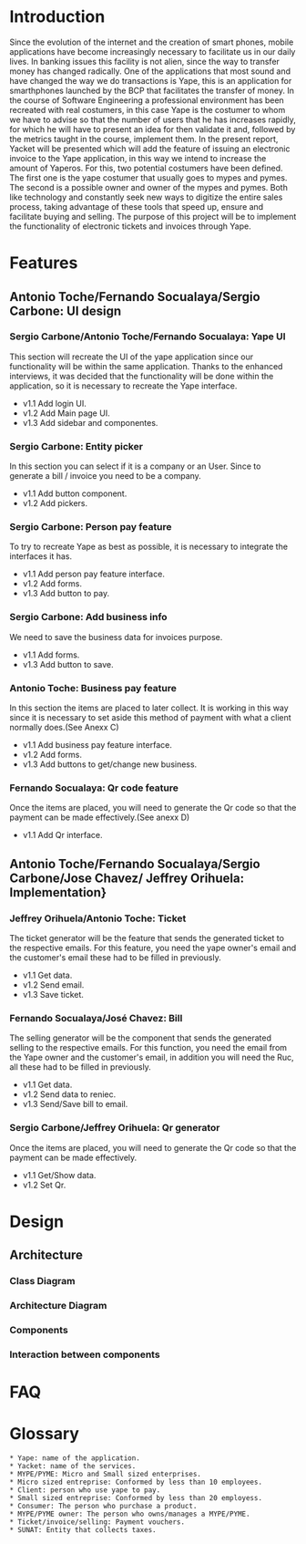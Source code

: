 # Introduction
Since the evolution of the internet and the creation of smart phones, mobile applications have become increasingly necessary to facilitate us in our daily lives. In banking issues this facility is not alien, since the way to transfer money has changed radically. One of the applications that most sound and have changed the way we do transactions is Yape, this is an application for smarthphones launched by the BCP that facilitates the transfer of money.
 In the course of Software Engineering a professional environment has been recreated with real costumers, in this case Yape is the costumer to whom we have to advise so that the number of users that he has increases rapidly, for which he will have to present an idea for then validate it and, followed by the metrics taught in the course, implement them. In the present report, Yacket will be presented which will add the feature of issuing an electronic invoice to the Yape application, in this way we intend to increase the amount of Yaperos.
For this, two potential costumers have been defined. The first one is the yape costumer that usually goes to mypes and pymes. The second is a possible owner and owner of the mypes and pymes. Both like technology and constantly seek new ways to digitize the entire sales process, taking advantage of these tools that speed up, ensure and facilitate buying and selling.
The purpose of this project will be to implement the functionality of electronic tickets and invoices through Yape.

# Features
 ## Antonio Toche/Fernando Socualaya/Sergio Carbone: UI design
 
 ### Sergio Carbone/Antonio Toche/Fernando Socualaya: Yape UI
This section will recreate the UI of the yape application since our functionality will be within the same application. Thanks to the enhanced interviews, it was decided that the functionality will be done within the application, so it is necessary to recreate the Yape interface.

* v1.1 Add login UI.
* v1.2 Add Main page UI.
* v1.3 Add sidebar and componentes.


### Sergio Carbone: Entity picker
In this section you can select if it is a company or an User. Since to generate a bill / invoice you need to be a company.
* v1.1 Add button component.
* v1.2 Add pickers.


### Sergio Carbone: Person pay feature
To try to recreate Yape as best as possible, it is necessary to integrate the interfaces it has.

* v1.1 Add person pay feature interface.
* v1.2 Add forms.
* v1.3 Add button to pay.


### Sergio Carbone: Add business info
We need to save the business data for invoices purpose.

* v1.1 Add forms.
* v1.3 Add button to save.


### Antonio Toche: Business pay feature
In this section the items are placed to later collect. It is working in this way since it is necessary to set aside this method of payment with what a client normally does.(See Anexx C)

* v1.1 Add business pay feature interface.
* v1.2 Add forms.
* v1.3 Add buttons to get/change new business.


### Fernando Socualaya: Qr code feature
Once the items are placed, you will need to generate the Qr code so that the payment can be made effectively.(See anexx D)

* v1.1 Add Qr interface.


 ## Antonio Toche/Fernando Socualaya/Sergio Carbone/Jose Chavez/ Jeffrey Orihuela: Implementation}
 ### Jeffrey Orihuela/Antonio Toche: Ticket
The ticket generator will be the feature that sends the generated ticket to the respective emails. For this feature, you need the yape owner's email and the customer's email these had to be filled in previously.

* v1.1 Get data.
* v1.2 Send email.
* v1.3 Save ticket.


### Fernando Socualaya/José Chavez: Bill
The selling generator will be the component that sends the generated selling to the respective emails. For this function, you need the email from the Yape owner and the customer's email, in addition you will need the Ruc, all these had to be filled in previously.

* v1.1 Get data.
* v1.2 Send data to reniec.
* v1.3 Send/Save bill to email.


### Sergio Carbone/Jeffrey Orihuela: Qr generator
Once the items are placed, you will need to generate the Qr code so that the payment can be made effectively.

* v1.1 Get/Show data.
* v1.2 Set Qr.

# Design
## Architecture
### Class Diagram
### Architecture Diagram
### Components
### Interaction between components
# FAQ
# Glossary

    * Yape: name of the application.
    * Yacket: name of the services.
    * MYPE/PYME: Micro and Small sized enterprises.
    * Micro sized entreprise: Conformed by less than 10 employees.
    * Client: person who use yape to pay.
    * Small sized entreprise: Conformed by less than 20 employess.
    * Consumer: The person who purchase a product.
    * MYPE/PYME owner: The person who owns/manages a MYPE/PYME.
    * Ticket/invoice/selling: Payment vouchers.
    * SUNAT: Entity that collects taxes.
